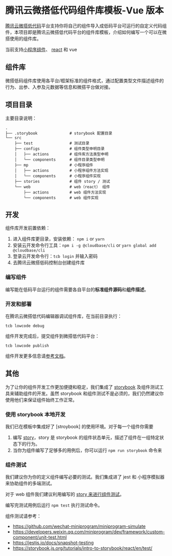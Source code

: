 # 腾讯云微搭低代码组件库模板-Vue 版本


[腾讯云微搭低代码]平台支持你将自己的组件导入成低码平台可运行的自定义代码组件，本项目即是腾讯云微搭低代码平台的组件库模板，介绍如何编写一个可以在微搭使用的组件库。

当前支持[小程序组件]、 [react] 和 vue

## 组件库

微搭低码组件库使用各平台/框架标准的组件格式，通过配置类型文件描述组件的行为、出参、入参及元数据等信息和微搭平台做对接。

## 项目目录

主要目录说明：

```
.
├── .storybook              # storybook 配置目录
└── src
    ├── test                # 测试目录
    ├── configs             # 组件类型申明目录
    │   ├── actions         # 组件库方法类型申明
    │   └── components      # 组件目录类型申明
    ├── mp                  # 小程序组件
    │   ├── actions         # 小程序组件方法实现
    │   └── components      # 小程序组件实现
    ├── stories             # 组件 story / 测试
    └── web                 # web（react） 组件
        ├── actions         # web 组件方法实现
        └── components      # web 组件实现
```

<!-- ## 组件库配置

TODO -->

## 开发

组件库开发前置依赖：

1. 进入组件库更目录，安装依赖： `npm i` or `yarn`
2. 安装云开发命令行工具：`npm i -g @cloudbase/cli` or `yarn global add @cloudbase/cli`
3. 登录云开发命令行：`tcb login` 并输入密码
4. 去腾讯云微搭低码控制台创建组件库

### 编写组件

编写能在低码平台运行的组件需要各自平台的**标准组件源码**和**组件描述**。

### 开发和部署
在腾讯云微搭低代码编辑器调试组件库，在当前目录执行：

```
tcb lowcode debug
```

组件开发完成后，提交组件到微搭低代码平台：

```
tcb lowcode publish
```

组件开发更多信息请[参考文档](https://docs.cloudbase.net/lowcode/custom-components/quick-start/comps.html)。

## 其他

为了让你的组件开发工作更加便捷和稳定，我们集成了 [storybook] 及组件测试工具来辅助组件的开发。虽然 storybook 和组件测试不是必须的，我们仍然建议你使用他们来保证组件始终工作正常。

### 使用 storybook 本地开发

我们已在模板中集成好了 [stroybook] 的使用环境。对于每一个组件你需要

1. 编写 [story](https://storybook.js.org/docs/react/get-started/whats-a-story)，story 是 storybook 的组件状态单元，描述了组件在一组特定状态下的行为。
2. 当你为组件编写了足够多的用例后，你可以运行 `npm run storybook` 命令来

### 组件测试

我们建议你为你的定义组件编写必要的测试。我们集成进了 jest 和 小程序模拟器来协助组件的多端测试。

对于 web 组件我们建议利用编写的 [story 来进行组件测试](https://storybook.js.org/docs/react/workflows/testing-with-storybook)。

编写完测试用例后运行 `npm test` 执行测试命令。

组件测试请参考：
- https://github.com/wechat-miniprogram/miniprogram-simulate
- https://developers.weixin.qq.com/miniprogram/dev/framework/custom-component/unit-test.html
- https://jestjs.io/docs/snapshot-testing
- https://storybook.js.org/tutorials/intro-to-storybook/react/en/test/

[腾讯云微搭低代码]: (https://cloud.tencent.com/product/weda)
[小程序组件]: (https://developers.weixin.qq.com/miniprogram/dev/framework/custom-component/)
[react]: (https://reactjs.org/)
[storybook]: (https://storybook.js.org/)
